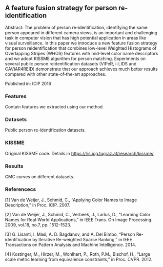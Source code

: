 ## A feature fusion strategy for person re-identification

Abstract:
The problem of person re-identification, identifying the same person appeared in different camera views, is an important and challenging task in computer vision that has high potential application in areas like visual surveillance. In this paper we introduce a new feature fusion strategy for person reidentification that combines low-level Weighted Histograms of Overlapping Stripes (WHOS) features with mid-level color name descriptors and we adopt KISSME algorithm for person matching. Experiments on several public person reidentification datasets (VIPeR, i-LIDS and CAVIAR4REID) demonstrate that our approach achieves much better results compared with other state-of-the-art approaches.

Published in: ICIP 2016

### Features
Contain features we extracted using our method.

### Datasets
Public person re-identification datasets.

### KISSME
Original KISSME code. Details in https://lrs.icg.tugraz.at/research/kissme/

### Results
CMC curves on different datasets.

### Referencecs

[1] Van de Weijer, J., Schmid, C., “Applying Color Names to Image Description,” in Proc. ICIP. 2007.                     

[2] Van de Weijer, J., Schmid, C., Verbeek, J., Larlus, D., “Learning Color Names for Real-World Applications,” in IEEE Trans. On Image Processing. 2009, vol.18, no.7, pp. 1512–1523.                          

[3] G. Lisanti, I. Masi, A. D. Bagdanov, and A. Del Bimbo, “Person Re-identification by Iterative Re-weighted Sparse Ranking,” in IEEE Transactions on Pattern Analysis and Machine Intelligence. 2014.                                              

[4] Kostinger, M., Hirzer, M., Wohlhart, P., Roth, P.M., Bischof, H., “Large scale metric learning from equivalence constraints,” in Proc. CVPR. 2012.   
